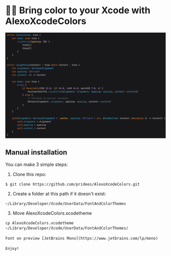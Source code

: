 # 🧑‍🎨 Bring color to your Xcode with AlexoXcodeColors

![](Preview.png)

## Manual installation

You can make 3 simple steps:

1. Clone this repo:
```
$ git clone https://github.com/pridees/AlexoXcodeColors.git
```

2. Create a folder at this path if it doesn't exist:
```
~/Library/Developer/Xcode/UserData/FontAndColorThemes
```

3. Move AlexoXcodeColors.xcodetheme
```
cp AlexoXcodeColors.xcodetheme ~/Library/Developer/Xcode/UserData/FontAndColorThemes/

Font on preview [JetBrains Mono](https://www.jetbrains.com/lp/mono)

Enjoy!

